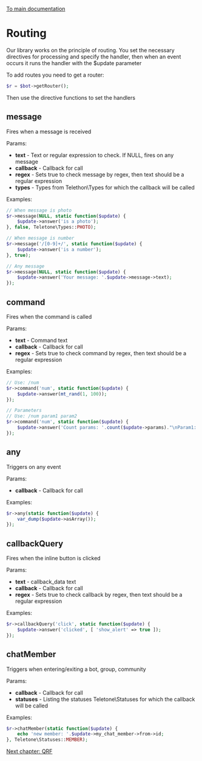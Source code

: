 [To main documentation](00_MAIN.md)

# Routing

Our library works on the principle of routing. You set the necessary directives for processing and specify the handler, then when an event occurs it runs the handler with the $update parameter

To add routes you need to get a router:

```php
$r = $bot->getRouter();
````

Then use the directive functions to set the handlers

## message

Fires when a message is received

Params:

- **text** - Text or regular expression to check. If NULL, fires on any message
- **callback** - Сallback for call
- **regex** - Sets true to check message by regex, then text should be a regular expression
- **types** - Types from Telethon\Types for which the callback will be called

Examples:

```php
// When message is photo
$r->message(NULL, static function($update) {
    $update->answer('is a photo');
}, false, Teletone\Types::PHOTO);

// When message is number
$r->message('/[0-9]+/', static function($update) {
    $update->answer('is a number');
}, true);

// Any message
$r->message(NULL, static function($update) {
    $update->answer('Your message: '.$update->message->text);
});
```

## command

Fires when the command is called

Params:

- **text** - Command text
- **callback** - Сallback for call
- **regex** - Sets true to check command by regex, then text should be a regular expression

Examples:

```php
// Use: /num
$r->command('num', static function($update) {
    $update->answer(mt_rand(1, 100));
});

// Parameters
// Use: /num param1 param2
$r->command('num', static function($update) {
    $update->answer('Count params: '.count($update->params)."\nParam1: ".$update->params[0]."\nParam2: ".$update->params[1]);
});
```

## any

Triggers on any event

Params:

- **callback** - Сallback for call

Examples:

```php
$r->any(static function($update) {
    var_dump($update->asArray());
});
```

## callbackQuery

Fires when the inline button is clicked

Params:

- **text** - callback_data text
- **callback** - Сallback for call
- **regex** - Sets true to check callback by regex, then text should be a regular expression

Examples:

```php
$r->callbackQuery('click', static function($update) {
    $update->answer('clicked', [ 'show_alert' => true ]);
});
```

## chatMember

Triggers when entering/exiting a bot, group, community

Params:

- **callback** - Сallback for call
- **statuses** - Listing the statuses Teletone\Statuses for which the callback will be called

Examples:

```php
$r->chatMember(static function($update) {
    echo 'new member: '.$update->my_chat_member->from->id;
}, Teletone\Statuses::MEMBER);
```

[Next chapter: QRF](03_QRF.md)